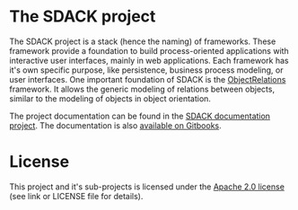 # The SDACK project

The SDACK project is a stack (hence the naming) of frameworks. These framework provide a foundation to build process-oriented applications with interactive user interfaces, mainly in web applications. Each framework has it's own specific purpose, like persistence, business process modeling, or user interfaces. One important foundation of SDACK is the [ObjectRelations](https://github.com/esoco/objectrelations) framework. It allows the generic modeling of relations between objects, similar to the modeling of objects in object orientation.

The project documentation can be found in the [SDACK documentation project](https://github.com/esoco/sdack-docs). The documentation is also [available on Gitbooks](https://esoco.gitbook.io/sdack/).

# License

This project and it's sub-projects is licensed under the [Apache 2.0 license]( http://www.apache.org/licenses/LICENSE-2.0) (see link or LICENSE file for details).  


